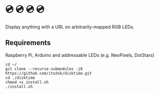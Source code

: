 # 💿 💿 💿 💿

Display anything with a URL on arbitrarily-mapped RGB LEDs.

## Requirements

Raspberry Pi, Arduino and addressable LEDs (e.g. NeoPixels, DotStars)

```
cd ~/
git clone --recurse-submodules -j8 https://github.com/itsdsk/disktime.git
cd ./disktime
chmod +x install.sh
./install.sh
```